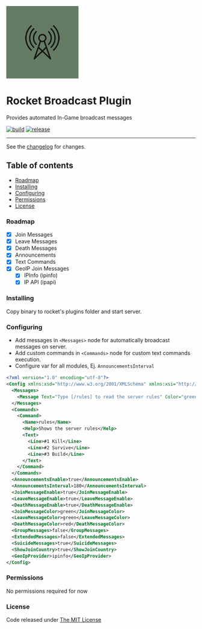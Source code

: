 ![logo](src/.editoricon.png)

# Rocket Broadcast Plugin
Provides automated In-Game broadcast messages 

[![build](https://ci.appveyor.com/api/projects/status/8k0xlseockuwimo0?svg=true)](https://ci.appveyor.com/project/ennerperez/rocket-plugins-broadcast)
[![release](https://img.shields.io/github/v/release/lisiados-dev/rocket-plugins-broadcast.svg)](https://github.com/lisiados-dev/rocket-plugins-broadcast/releases/latest)

---------------------------------------

See the [changelog](CHANGELOG.md) for changes.

## Table of contents

* [Roadmap](#roadmap)
* [Installing](#installing)
* [Configuring](#configuring)
* [Permissions](#permissions)
* [License](#license)

### Roadmap

- [x] Join Messages
- [x] Leave Messages
- [x] Death Messages
- [x] Announcements
- [x] Text Commands
- [x] GeoIP Join Messages
  - [x] IPInfo (ipinfo)
  - [x] IP API (ipapi)

### Installing

Copy binary to rocket's plugins folder and start server.

### Configuring

 - Add messages in `<Messages>` node for automatically broadcast messages on server.
 - Add custom commands in `<Commands>` node for custom text commands execution.
 - Configure var for all modules, Ej. `AnnouncementsInterval`

```xml
<?xml version="1.0" encoding="utf-8"?>
<Config xmlns:xsd="http://www.w3.org/2001/XMLSchema" xmlns:xsi="http://www.w3.org/2001/XMLSchema-instance">
  <Messages>
    <Message Text="Type [/rules] to read the server rules" Color="green" />
  </Messages>
  <Commands>
    <Command>
      <Name>rules</Name>
      <Help>Shows the server rules</Help>
      <Text>
        <Line>#1 Kill</Line>
        <Line>#2 Survive</Line>
        <Line>#3 Build</Line>
      </Text>
    </Command>
  </Commands>
  <AnnouncementsEnable>true</AnnouncementsEnable>
  <AnnouncementsInterval>180</AnnouncementsInterval>
  <JoinMessageEnable>true</JoinMessageEnable>
  <LeaveMessageEnable>true</LeaveMessageEnable>
  <DeathMessageEnable>true</DeathMessageEnable>
  <JoinMessageColor>green</JoinMessageColor>
  <LeaveMessageColor>green</LeaveMessageColor>
  <DeathMessageColor>red</DeathMessageColor>
  <GroupMessages>false</GroupMessages>
  <ExtendedMessages>false</ExtendedMessages>
  <SuicideMessages>true</SuicideMessages>
  <ShowJoinCountry>true</ShowJoinCountry>
  <GeoIpProvider>ipinfo</GeoIpProvider>
</Config>
```

### Permissions

No permissions required for now

### License

Code released under [The MIT License](LICENSE)